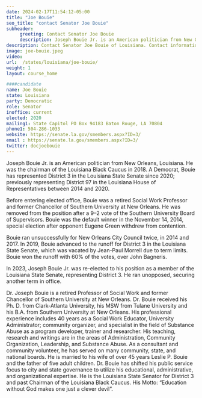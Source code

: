 ```yaml
---
date: 2024-02-17T11:54:12-05:00
title: "Joe Bouie"
seo_title: "contact Senator Joe Bouie"
subheader:
     greeting: Contact Senator Joe Bouie
     description: Joseph Bouie Jr. is an American politician from New Orleans, Louisiana. He was the chairman of the Louisiana Black Caucus in 2018. A Democrat, Bouie has represented District 3 in the Louisiana State Senate since 2020.
description: Contact Senator Joe Bouie of Louisiana. Contact information for Joe Bouie includes email address, phone number, and mailing address.
image: joe-bouie.jpeg
video:
url:  /states/louisiana/joe-bouie/
weight: 1
layout: course_home

####candidate
name: Joe Bouie
state: Louisiana
party: Democratic
role: Senator
inoffice: current
elected: 2020
mailing1: State Capitol PO Box 94183 Baton Rouge, LA 70804
phone1: 504-286-1033
website: https://senate.la.gov/smembers.aspx?ID=3/
email : https://senate.la.gov/smembers.aspx?ID=3/
twitter: docjoebouie
---
```


Joseph Bouie Jr. is an American politician from New Orleans, Louisiana. He was the chairman of the Louisiana Black Caucus in 2018. A Democrat, Bouie has represented District 3 in the Louisiana State Senate since 2020; previously representing District 97 in the Louisiana House of Representatives between 2014 and 2020.

Before entering elected office, Bouie was a retired Social Work Professor and former Chancellor of Southern University at New Orleans. He was removed from the position after a 9–2 vote of the Southern University Board of Supervisors. Bouie was the default winner in the November 14, 2014, special election after opponent Eugene Green withdrew from contention.

Bouie ran unsuccessfully for New Orleans City Council twice, in 2014 and 2017. In 2019, Bouie advanced to the runoff for District 3 in the Louisiana State Senate, which was vacated by Jean-Paul Morrell due to term limits. Bouie won the runoff with 60% of the votes, over John Bagneris.

In 2023, Joseph Bouie Jr. was re-elected to his position as a member of the Louisiana State Senate, representing District 3. He ran unopposed, securing another term in office.

Dr. Joseph Bouie is a retired Professor of Social Work and former Chancellor of Southern University at New Orleans. Dr. Bouie received his Ph. D. from Clark-Atlanta University, his MSW from Tulane University and his B.A. from Southern University at New Orleans. His professional experience includes 40 years as a Social Work Educator, University Administrator; community organizer, and specialist in the field of Substance Abuse as a program developer, trainer and researcher. His teaching, research and writings are in the areas of Administration, Community Organization, Leadership, and Substance Abuse. As a consultant and community volunteer, he has served on many community, state, and national boards. He is married to his wife of over 45 years Leslie P. Bouie and the father of five adult children. Dr. Bouie has shifted his public service focus to city and state governance to utilize his educational, administrative, and organizational expertise. He is the Louisiana State Senator for District 3 and past Chairman of the Louisiana Black Caucus. His Motto: “Education without God makes one just a clever devil”.
